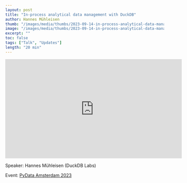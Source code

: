 ```yaml
---
layout: post
title: "In-process analytical data management with DuckDB"
author: Hannes Mühleisen
thumb: "/images/media/thumbs/2023-09-14-in-process-analytical-data-management-with-duckdb.png"
image: "/images/media/thumbs/2023-09-14-in-process-analytical-data-management-with-duckdb.png"
excerpt: ""
toc: false
tags: ["Talk", "Updates"]
length: "20 min"
---
```


<div class="video-container">
<iframe width="560" height="315" src="https://www.youtube-nocookie.com/embed/5ddoZR6PYNU?si=7nUCLymvtVwG51nc" title="YouTube video player" frameborder="0" allow="accelerometer; autoplay; clipboard-write; encrypted-media; gyroscope; picture-in-picture; web-share" referrerpolicy="strict-origin-when-cross-origin" allowfullscreen></iframe>
</div>

Speaker: Hannes Mühleisen (DuckDB Labs)

Event: [PyData Amsterdam 2023](https://amsterdam.pydata.org/)
